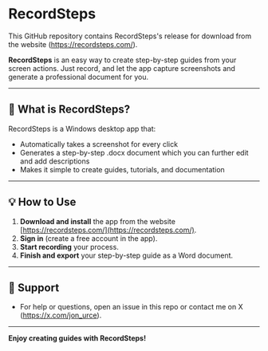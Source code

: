 # RecordSteps
This GitHub repository contains RecordSteps's release for download from the website (https://recordsteps.com/).

**RecordSteps** is an easy way to create step-by-step guides from your screen actions. Just record, and let the app capture screenshots and generate a professional document for you.

---

## 🚀 What is RecordSteps?

RecordSteps is a Windows desktop app that:
- Automatically takes a screenshot for every click
- Generates a step-by-step .docx document which you can further edit and add descriptions
- Makes it simple to create guides, tutorials, and documentation

---

## 💡 How to Use

1. **Download and install** the app from the website [https://recordsteps.com/](https://recordsteps.com/).
2. **Sign in** (create a free account in the app).
3. **Start recording** your process.
4. **Finish and export** your step-by-step guide as a Word document.

---

## 💬 Support

- For help or questions, open an issue in this repo or contact me on X (https://x.com/jon_urce).

---

**Enjoy creating guides with RecordSteps!** 
